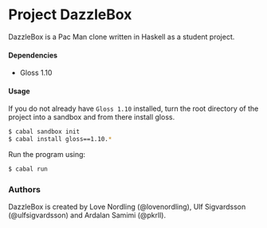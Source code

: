 # Project DazzleBox
DazzleBox is a Pac Man clone written in Haskell as a student project.

#### Dependencies
* Gloss 1.10

#### Usage
If you do not already have ``Gloss 1.10`` installed, turn the root directory of the project into a sandbox and from there install gloss.
```bash
$ cabal sandbox init
$ cabal install gloss==1.10.*
```

Run the program using:
```bash
$ cabal run
```

### Authors
DazzleBox is created by Love Nordling (@lovenordling), Ulf Sigvardsson (@ulfsigvardsson) and Ardalan Samimi (@pkrll).
